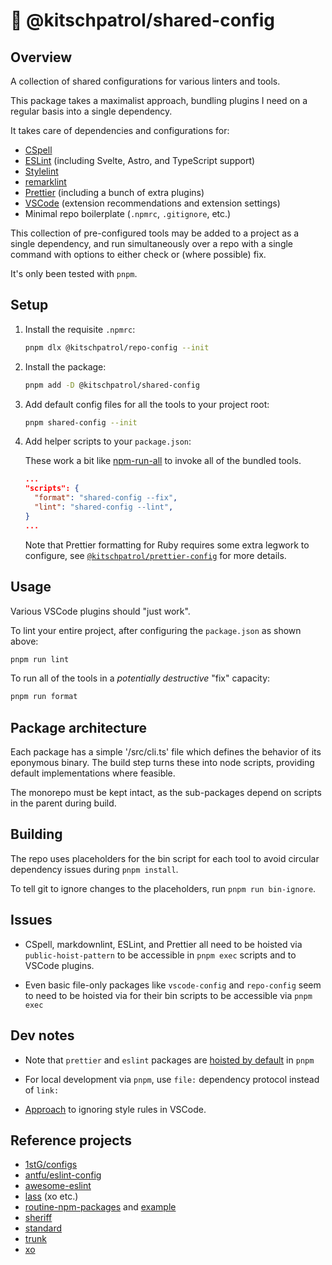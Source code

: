 # 🔬 @kitschpatrol/shared-config

## Overview

A collection of shared configurations for various linters and tools.

This package takes a maximalist approach, bundling plugins I need on a regular basis into a single dependency.

It takes care of dependencies and configurations for:

- [CSpell](https://cspell.org)
- [ESLint](https://eslint.org) (including Svelte, Astro, and TypeScript support)
- [Stylelint](https://stylelint.io)
- [remarklint](https://github.com/remarkjs/remark-lint)
- [Prettier](https://prettier.io) (including a bunch of extra plugins)
- [VSCode](https://code.visualstudio.com) (extension recommendations and extension settings)
- Minimal repo boilerplate (`.npmrc`, `.gitignore`, etc.)

This collection of pre-configured tools may be added to a project as a single dependency, and run simultaneously over a repo with a single command with options to either check or (where possible) fix.

It's only been tested with `pnpm`.

## Setup

1. Install the requisite `.npmrc`:

   ```sh
   pnpm dlx @kitschpatrol/repo-config --init
   ```

2. Install the package:

   ```sh
   pnpm add -D @kitschpatrol/shared-config
   ```

3. Add default config files for all the tools to your project root:

   ```sh
   pnpm shared-config --init
   ```

4. Add helper scripts to your `package.json`:

   These work a bit like [npm-run-all](https://github.com/mysticatea/npm-run-all) to invoke all of the bundled tools.

   ```json
   ...
   "scripts": {
     "format": "shared-config --fix",
     "lint": "shared-config --lint",
   }
   ...
   ```

   Note that Prettier formatting for Ruby requires some extra legwork to configure, see [`@kitschpatrol/prettier-config`](https://github.com/kitschpatrol/prettier-config) for more details.

## Usage

Various VSCode plugins should "just work".

To lint your entire project, after configuring the `package.json` as shown above:

```sh
pnpm run lint
```

To run all of the tools in a _potentially destructive_ "fix" capacity:

```sh
pnpm run format
```

## Package architecture

Each package has a simple '/src/cli.ts' file which defines the behavior of its eponymous binary. The build step turns these into node scripts, providing default implementations where feasible.

The monorepo must be kept intact, as the sub-packages depend on scripts in the parent during build.

## Building

The repo uses placeholders for the bin script for each tool to avoid circular dependency issues during `pnpm install`.

To tell git to ignore changes to the placeholders, run `pnpm run bin-ignore`.

## Issues

- CSpell, markdownlint, ESLint, and Prettier all need to be hoisted via `public-hoist-pattern` to be accessible in `pnpm exec` scripts and to VSCode plugins.

- Even basic file-only packages like `vscode-config` and `repo-config` seem to need to be hoisted via for their bin scripts to be accessible via `pnpm exec`

## Dev notes

- Note that `prettier` and `eslint` packages are [hoisted by default](https://pnpm.io/npmrc#public-hoist-pattern) in `pnpm`

- For local development via `pnpm`, use `file:` dependency protocol instead of `link:`

- [Approach](https://github.com/antfu/eslint-config#vs-code-support-auto-fix) to ignoring style rules in VSCode.

## Reference projects

- [1stG/configs](https://github.com/1stG/configs)
- [antfu/eslint-config](https://github.com/antfu/eslint-config)
- [awesome-eslint](https://github.com/dustinspecker/awesome-eslint)
- [lass](https://lass.js.org) (xo etc.)
- [routine-npm-packages](https://github.com/kachkaev/routine-npm-packages) and [example](https://github.com/kachkaev/website)
- [sheriff](https://www.eslint-config-sheriff.dev)
- [standard](https://standardjs.com)
- [trunk](https://trunk.io)
- [xo](https://github.com/xojs/xo)

